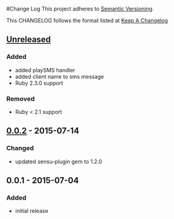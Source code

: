 #Change Log
This project adheres to [Semantic Versioning](http://semver.org/).

This CHANGELOG follows the format listed at [Keep A Changelog](http://keepachangelog.com/)

## [Unreleased]

### Added
- added playSMS handler
- added client name to sms message
- Ruby 2.3.0 support

### Removed
- Ruby < 2.1 support

## [0.0.2] - 2015-07-14
### Changed
- updated sensu-plugin gem to 1.2.0

## 0.0.1 - 2015-07-04
### Added
- initial release

[Unreleased]: https://github.com/sensu-plugins/sensu-plugins-sms/compare/0.0.2...HEAD
[0.0.2]: https://github.com/sensu-plugins/sensu-plugins-sms/compare/0.0.1...0.0.2
